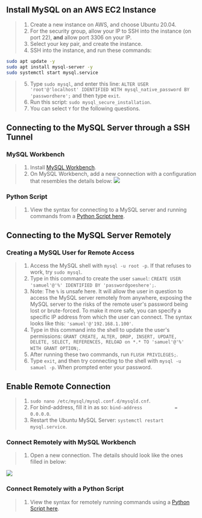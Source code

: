 ## Install MySQL on an AWS EC2 Instance

> 1. Create a new instance on AWS, and choose Ubuntu 20.04.
> 2. For the security group, allow your IP to SSH into the instance (on port 22), **and** allow port 3306 on your IP.
> 3. Select your key pair, and create the instance.
> 4. SSH into the instance, and run these commands:
``` bash
sudo apt update -y 
sudo apt install mysql-server -y
sudo systemctl start mysql.service
```
> 5. Type `sudo mysql`, and enter this line: `ALTER USER 'root'@'localhost' IDENTIFIED WITH mysql_native_password BY 'passwordhere';` and then type `exit`.
> 5. Run this script: `sudo mysql_secure_installation`. 
> 6. You can select `Y` for the following questions.

## Connecting to the MySQL Server through a SSH Tunnel

### MySQL Workbench
> 1. Install [MySQL Workbench](https://dev.mysql.com/downloads/workbench/).
> 2. On MySQL Workbench, add a new connection with a configuration that resembles the details below:
![](https://i.imgur.com/mvSAQpu.png)

### Python Script

> 1. View the syntax for connecting to a MySQL server and running commands from a [Python Script here](connect_ssh_tunnel.py).

## Connecting to the MySQL Server Remotely

### Creating a MySQL User for Remote Access

> 1. Access the MySQL shell with `mysql -u root -p`. If that refuses to work, try `sudo mysql`.
> 2. Type in this command to create the user `samuel`: `CREATE USER 'samuel'@'%' IDENTIFIED BY 'passwordgoeshere';`.
> 3. Note: The `%` is unsafe here. It will allow the user in question to access the MySQL server remotely from anywhere, exposing the MySQL server to the risks of the remote user's password being lost or brute-forced. To make it more safe, you can specify a specific IP address from which the user can connect. The syntax looks like this: `'samuel'@'192.168.1.100'`.
> 4. Type in this command into the shell to update the user's permissions: `GRANT CREATE, ALTER, DROP, INSERT, UPDATE, DELETE, SELECT, REFERENCES, RELOAD on *.* TO 'samuel'@'%' WITH GRANT OPTION;`.
> 5. After running these two commands, run `FLUSH PRIVILEGES;`. 
> 6. Type `exit`, and then try connecting to the shell with `mysql -u samuel -p`. When prompted enter your password.

## Enable Remote Connection 

> 1. `sudo nano /etc/mysql/mysql.conf.d/mysqld.cnf`.
> 2. For bind-address, fill it in as so: `bind-address            = 0.0.0.0`.
> 3. Restart the Ubuntu MySQL Server: `systemctl restart mysql.service`. 

### Connect Remotely with MySQL Workbench

> 1. Open a new connection. The details should look like the ones filled in below:

![](https://i.imgur.com/uqvlPPH.png)

### Connect Remotely with a Python Script

> 1. View the syntax for remotely running commands using a [Python Script here](remote_connect.py).